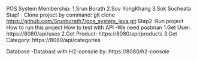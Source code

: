 POS System
Membership:
1.Srun Borath
2.Sov YongKhang
3.Sok Socheata
Stap1 : Clone project by command: git clone https://github.com/Srunborath7/pos_system_java.git 
Stap2 :Run project 
How to run this project
How to test with API
-We need postman 
1.Get User: https://8080/api/uses
2.Get Product: https://8080/api/products
3.Get Category: https://8080/api/categories

Database
-Databast with H2-console by: https://8080/h2-console
